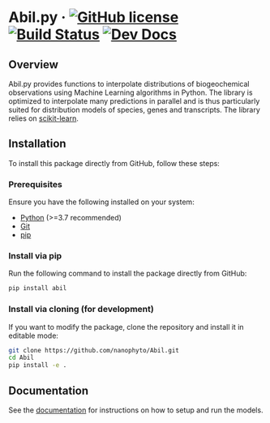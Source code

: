 

# Abil.py &middot; [![GitHub license](https://img.shields.io/badge/license-MIT-blue.svg)](https://github.com/nanophyto/Abil/LICENSE) [![Build Status](https://github.com/nanophyto/Abil/actions/workflows/ci.yml/badge.svg?branch=Continuous-integration)](https://github.com/nanophyto/Abil/actions/workflows/ci.yml?query=branch%3AContinuous-integration) [![Dev Docs](https://img.shields.io/badge/docs-Dev_Docs-blue)](https://nanophyto.github.io/Abil/)

## Overview

Abil.py provides functions to interpolate distributions of biogeochemical observations using Machine Learning algorithms in Python. The library is optimized to interpolate many predictions in parallel and is thus particularly suited for distribution models of species, genes and transcripts. The library relies on [scikit-learn](https://scikit-learn.org/).

## Installation

To install this package directly from GitHub, follow these steps:

### Prerequisites
Ensure you have the following installed on your system:
- [Python](https://www.python.org/downloads/) (>=3.7 recommended)
- [Git](https://git-scm.com/downloads)
- [pip](https://pip.pypa.io/en/stable/installation/)

### Install via pip
Run the following command to install the package directly from GitHub:
```sh
pip install abil
```

### Install via cloning (for development)
If you want to modify the package, clone the repository and install it in editable mode:
```sh
git clone https://github.com/nanophyto/Abil.git
cd Abil
pip install -e .
```

## Documentation

See the [documentation](https://nanophyto.github.io/Abil/) for instructions on how to setup and run the models.
